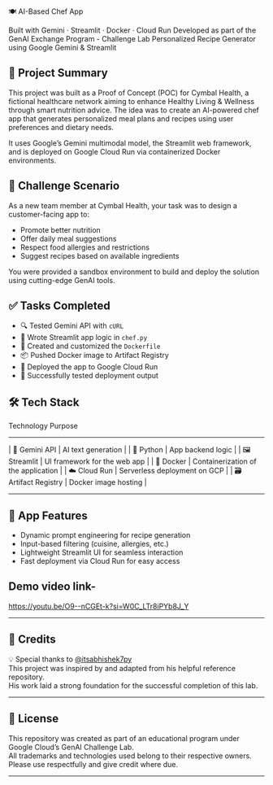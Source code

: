 🍽️ AI-Based Chef App

Built with Gemini · Streamlit · Docker · Cloud Run
Developed as part of the GenAI Exchange Program - Challenge Lab
Personalized Recipe Generator using Google Gemini & Streamlit


## 🧠 Project Summary

This project was built as a Proof of Concept (POC) for Cymbal Health, a fictional healthcare network aiming to enhance Healthy Living & Wellness through smart nutrition advice. The idea was to create an AI-powered chef app that generates personalized meal plans and recipes using user preferences and dietary needs.

It uses Google’s Gemini multimodal model, the Streamlit web framework, and is deployed on Google Cloud Run via containerized Docker environments.


## 🏥 Challenge Scenario

As a new team member at Cymbal Health, your task was to design a customer-facing app to:
- Promote better nutrition
- Offer daily meal suggestions
- Respect food allergies and restrictions
- Suggest recipes based on available ingredients

You were provided a sandbox environment to build and deploy the solution using cutting-edge GenAI tools.


## ✅ Tasks Completed
- 🔍 Tested Gemini API with `cURL`
- 🧪 Wrote Streamlit app logic in `chef.py`
- 🐳 Created and customized the `Dockerfile`
- 📦 Pushed Docker image to Artifact Registry
- 🚀 Deployed the app to Google Cloud Run
- 🧪 Successfully tested deployment output


## 🛠️ Tech Stack

 Technology              Purpose                             
----------------------- ---------------------------------------
| 🧠 Gemini API        | AI text generation                   |
| 🐍 Python            | App backend logic                    |
| 🖼️ Streamlit         | UI framework for the web app         |
| 🐳 Docker            | Containerization of the application  |
| ☁️ Cloud Run         | Serverless deployment on GCP         |
| 🗃️ Artifact Registry | Docker image hosting                 |

---

## 📸 App Features

- Dynamic prompt engineering for recipe generation  
- Input-based filtering (cuisine, allergies, etc.)  
- Lightweight Streamlit UI for seamless interaction  
- Fast deployment via Cloud Run for easy access

## Demo video link-
https://youtu.be/O9--nCGEt-k?si=W0C_LTr8iPYb8J_Y

---

## 🙏 Credits

💡 Special thanks to [@itsabhishek7py](https://github.com/itsabhishek7py)  
This project was inspired by and adapted from his helpful reference repository.  
His work laid a strong foundation for the successful completion of this lab.

---

## 📄 License

This repository was created as part of an educational program under Google Cloud’s GenAI Challenge Lab.  
All trademarks and technologies used belong to their respective owners.  
Please use respectfully and give credit where due.

---

